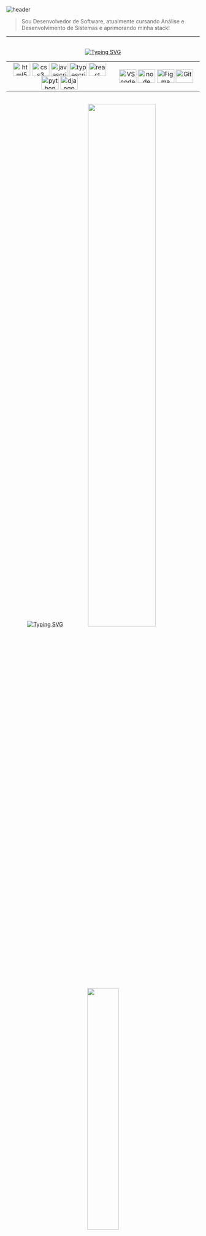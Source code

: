 ![header](https://capsule-render.vercel.app/api?type=rect&color=0:144dff,10:0A0A0A&height=60&text=%Olá%,%20sou%20Renato%20Nunes%20!&animation=fadeIn&fontColor=FFFFFF&fontSize=25&fontAlign=50&fontAlignY=55)

> Sou Desenvolvedor de Software, atualmente cursando Análise e Desenvolvimento de Sistemas e aprimorando minha stack!

<hr>

<br>
<div align="center">
<a href="https://git.io/typing-svg"><img src="https://readme-typing-svg.herokuapp.com?font=Noto+Sans+Extrabold&pause=10000&color=ffffff&background=000000&center=true&vCenter=true&random=false&width=900&height=40&lines=Tecnologias+e+Ferramentas+" alt="Typing SVG" /></a>
<table><tr><td valign="center" width="503px" height="60px">
  <div align="center">
    <a href="https://en.wikipedia.org/wiki/HTML5" target="_blank"><img align="center" alt="html5" height="35" width="45" src="https://skillicons.dev/icons?i=html"></a>
    <a href="https://www.w3schools.com/css/" target="_blank"><img align="center" alt="css3" height="35" width="45" src="https://skillicons.dev/icons?i=css"></a>
    <a href="https://www.javascript.com/" target="_blank"><img align="center" alt="javascript" height="35" width="45" src="https://cdn.jsdelivr.net/gh/devicons/devicon/icons/javascript/javascript-original.svg"></a>
    <a href="https://www.typescriptlang.org/" target="_blank"><img align="center" alt="typescript" height="35" width="45" src="https://cdn.jsdelivr.net/gh/devicons/devicon@latest/icons/typescript/typescript-original.svg"></a>
    <a href="https://reactjs.org/" target="_blank"><img align="center" alt="react" height="35" width="45" src="https://cdn.jsdelivr.net/gh/devicons/devicon@latest/icons/react/react-original.svg"></a>
    <a href="https://www.python.org/" target="_blank"><img align="center" alt="python" height="35" width="45" src="https://cdn.jsdelivr.net/gh/devicons/devicon@latest/icons/python/python-original.svg"></a>
    <a href="https://www.djangoproject.com/" target="_blank"><img align="center" alt="django" height="35" width="45" src="https://cdn.jsdelivr.net/gh/devicons/devicon@latest/icons/django/django-plain.svg"></a>
  </div>

</td><td valign="center" width="397px" height="60px">
  <div align= "center">
    <a href="https://code.visualstudio.com/" target="_blank"><img align="center" alt="VScode" height="35" width="45" src="https://cdn.jsdelivr.net/gh/devicons/devicon@latest/icons/vscode/vscode-original.svg"/></a>
    <a href="https://nodejs.org/en" target="_blank"><img align="center" alt="node" height="35" width="45" src="https://cdn.jsdelivr.net/gh/devicons/devicon@latest/icons/nodejs/nodejs-original.svg"></a>
    <a href="https://www.figma.com/" target="_blank"><img align="center" alt="Figma" height="35" width="45" src="https://cdn.jsdelivr.net/gh/devicons/devicon@latest/icons/figma/figma-original.svg"></a>
    <a href="https://git-scm.com/" target="_blank"><img align="center" alt="Git" height="35" width="45" src="https://cdn.jsdelivr.net/gh/devicons/devicon/icons/git/git-original.svg"></a>
  </div>
</td></tr></table>  
</div>
<br>
<div align="center">
<a href="https://git.io/typing-svg"><img src="https://readme-typing-svg.herokuapp.com?font=Noto+Sans+Extrabold&pause=10000&color=ffffff&background=000000&center=true&vCenter=true&random=false&width=900&height=40&lines=Github+stats" alt="Typing SVG" /></a>
  <img width="59.1%" src="https://github-readme-stats.vercel.app/api?username=renatonnbp&bg_color=000000&text_color=7B7B7B&title_color=ffffff&layout=compact&theme=algolia&langs_count=7&hide_border=true"/>
  <img width="40.2%" src="https://github-readme-stats.vercel.app/api/top-langs/?username=renatonnbp&bg_color=000000&text_color=7B7B7B&title_color=ffffff&layout=compact&theme=algolia&langs_count=7&hide_border=true"/>
</div>

<h3 align="center">Conecte-se<img width="50px" src="https://github.com/renatonunesan/renatonunesan/assets/153360955/24741059-a493-4a42-a248-d85414f40748"></img></h3>

<h3 align="center">

  [![Portfólio](https://img.shields.io/badge/-Portfólio-000000?style=for-the-badge&logoColor=e83030&color:032360)](https://renatonnbp.github.io/portfolio/)
  [![LinkedIn](https://img.shields.io/badge/-LinkedIn-000000?style=for-the-badge&logo=linkedin&logoColor=144dff&color:032360)](https://www.linkedin.com/in/renatonunesan/)
  [![Gmail Badge](https://img.shields.io/badge/gmail-000000?style=for-the-badge&logo=Gmail&logoColor=144dff&color:00247b&link=mailto:renatonunesan@gmail.com)](mailto:renatonnbp@gmail.com)


</h3>

